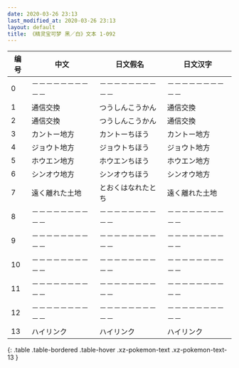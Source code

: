 ```yaml
---
date: 2020-03-26 23:13
last_modified_at: 2020-03-26 23:13
layout: default
title: 《精灵宝可梦 黑／白》文本 1-092
---
```

| 编号 | 中文 | 日文假名 | 日文汉字 |
| ---- | ---- | ---- | --- |
| 0 | －－－－－－－－－－ | －－－－－－－－－－ | －－－－－－－－－－ |
| 1 | 通信交換 | つうしんこうかん | 通信交換 |
| 2 | 通信交換 | つうしんこうかん | 通信交換 |
| 3 | カントー地方 | カントーちほう | カントー地方 |
| 4 | ジョウト地方 | ジョウトちほう | ジョウト地方 |
| 5 | ホウエン地方 | ホウエンちほう | ホウエン地方 |
| 6 | シンオウ地方 | シンオウちほう | シンオウ地方 |
| 7 | 遠く離れた土地 | とおくはなれたとち | 遠く離れた土地 |
| 8 | －－－－－－－－－－ | －－－－－－－－－－ | －－－－－－－－－－ |
| 9 | －－－－－－－－－－ | －－－－－－－－－－ | －－－－－－－－－－ |
| 10 | －－－－－－－－－－ | －－－－－－－－－－ | －－－－－－－－－－ |
| 11 | －－－－－－－－－－ | －－－－－－－－－－ | －－－－－－－－－－ |
| 12 | －－－－－－－－－－ | －－－－－－－－－－ | －－－－－－－－－－ |
| 13 | ハイリンク | ハイリンク | ハイリンク |
{: .table .table-bordered .table-hover .xz-pokemon-text .xz-pokemon-text-13 }